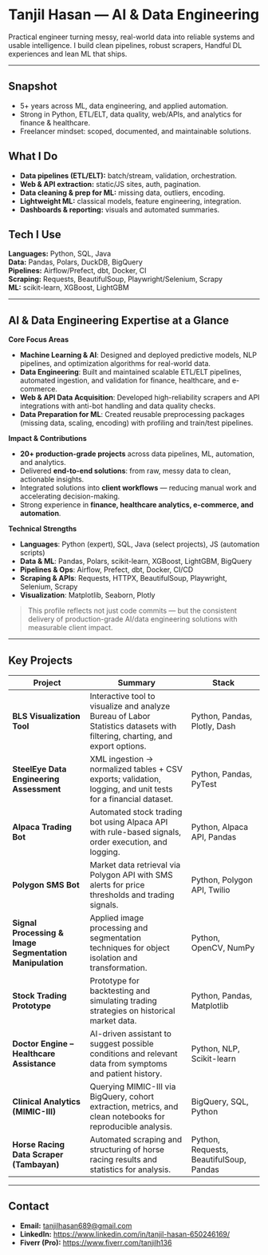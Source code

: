 # Tanjil Hasan — AI & Data Engineering

Practical engineer turning messy, real-world data into reliable systems and usable intelligence. I build clean pipelines, robust scrapers, Handful DL experiences and lean ML that ships.

---

## Snapshot
- 5+ years across ML, data engineering, and applied automation.
- Strong in Python, ETL/ELT, data quality, web/APIs, and analytics for finance & healthcare.
- Freelancer mindset: scoped, documented, and maintainable solutions.

## What I Do
- **Data pipelines (ETL/ELT):** batch/stream, validation, orchestration.
- **Web & API extraction:** static/JS sites, auth, pagination.
- **Data cleaning & prep for ML:** missing data, outliers, encoding.
- **Lightweight ML:** classical models, feature engineering, integration.
- **Dashboards & reporting:** visuals and automated summaries.

## Tech I Use
**Languages:** Python, SQL, Java  
**Data:** Pandas, Polars, DuckDB, BigQuery  
**Pipelines:** Airflow/Prefect, dbt, Docker, CI  
**Scraping:** Requests, BeautifulSoup, Playwright/Selenium, Scrapy  
**ML:** scikit-learn, XGBoost, LightGBM

---

## AI & Data Engineering Expertise at a Glance

**Core Focus Areas**
- **Machine Learning & AI**: Designed and deployed predictive models, NLP pipelines, and optimization algorithms for real-world data.
- **Data Engineering**: Built and maintained scalable ETL/ELT pipelines, automated ingestion, and validation for finance, healthcare, and e-commerce.
- **Web & API Data Acquisition**: Developed high-reliability scrapers and API integrations with anti-bot handling and data quality checks.
- **Data Preparation for ML**: Created reusable preprocessing packages (missing data, scaling, encoding) with profiling and train/test pipelines.

**Impact & Contributions**
- **20+ production-grade projects** across data pipelines, ML, automation, and analytics.
- Delivered **end-to-end solutions**: from raw, messy data to clean, actionable insights.
- Integrated solutions into **client workflows** — reducing manual work and accelerating decision-making.
- Strong experience in **finance, healthcare analytics, e-commerce, and automation**.

**Technical Strengths**
- **Languages**: Python (expert), SQL, Java (select projects), JS (automation scripts)
- **Data & ML**: Pandas, Polars, scikit-learn, XGBoost, LightGBM, BigQuery
- **Pipelines & Ops**: Airflow, Prefect, dbt, Docker, CI/CD
- **Scraping & APIs**: Requests, HTTPX, BeautifulSoup, Playwright, Selenium, Scrapy
- **Visualization**: Matplotlib, Seaborn, Plotly

> This profile reflects not just code commits — but the consistent delivery of production-grade AI/data engineering solutions with measurable client impact.

---

## Key Projects

| Project | Summary | Stack |
|---|---|---|
| **BLS Visualization Tool** | Interactive tool to visualize and analyze Bureau of Labor Statistics datasets with filtering, charting, and export options. | Python, Pandas, Plotly, Dash |
| **SteelEye Data Engineering Assessment** | XML ingestion → normalized tables + CSV exports; validation, logging, and unit tests for a financial dataset. | Python, Pandas, PyTest |
| **Alpaca Trading Bot** | Automated stock trading bot using Alpaca API with rule-based signals, order execution, and logging. | Python, Alpaca API, Pandas |
| **Polygon SMS Bot** | Market data retrieval via Polygon API with SMS alerts for price thresholds and trading signals. | Python, Polygon API, Twilio |
| **Signal Processing & Image Segmentation Manipulation** | Applied image processing and segmentation techniques for object isolation and transformation. | Python, OpenCV, NumPy |
| **Stock Trading Prototype** | Prototype for backtesting and simulating trading strategies on historical market data. | Python, Pandas, Matplotlib |
| **Doctor Engine – Healthcare Assistance** | AI-driven assistant to suggest possible conditions and relevant data from symptoms and patient history. | Python, NLP, Scikit-learn |
| **Clinical Analytics (MIMIC-III)** | Querying MIMIC-III via BigQuery, cohort extraction, metrics, and clean notebooks for reproducible analysis. | BigQuery, SQL, Python |
| **Horse Racing Data Scraper (Tambayan)** | Automated scraping and structuring of horse racing results and statistics for analysis. | Python, Requests, BeautifulSoup, Pandas |

---

## Contact
- **Email:** tanjilhasan689@gmail.com  
- **LinkedIn:** https://www.linkedin.com/in/tanjil-hasan-650246169/  
- **Fiverr (Pro):** https://www.fiverr.com/tanjilh136
